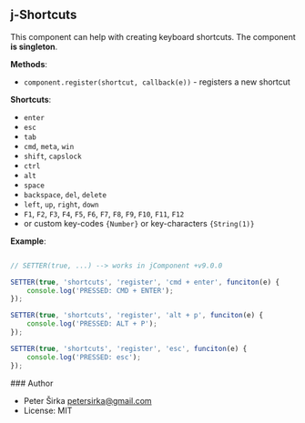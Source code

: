 ## j-Shortcuts

This component can help with creating keyboard shortcuts. The component __is singleton__.

__Methods__:
- `component.register(shortcut, callback(e))` - registers a new shortcut

__Shortcuts__:
- `enter`
- `esc`
- `tab`
- `cmd`, `meta`, `win`
- `shift`, `capslock`
- `ctrl`
- `alt`
- `space`
- `backspace`, `del`, `delete`
- `left`, `up`, `right`, `down`
- `F1`, `F2`, `F3`, `F4`, `F5`, `F6`, `F7`, `F8`, `F9`, `F10`, `F11`, `F12`
- or custom key-codes `{Number}` or key-characters `{String(1)}`

__Example__:

```javascript

// SETTER(true, ...) --> works in jComponent +v9.0.0

SETTER(true, 'shortcuts', 'register', 'cmd + enter', funciton(e) {
    console.log('PRESSED: CMD + ENTER');
});

SETTER(true, 'shortcuts', 'register', 'alt + p', funciton(e) {
    console.log('PRESSED: ALT + P');
});

SETTER(true, 'shortcuts', 'register', 'esc', funciton(e) {
    console.log('PRESSED: esc');
});
```

### Author

- Peter Širka <petersirka@gmail.com>
- License: MIT